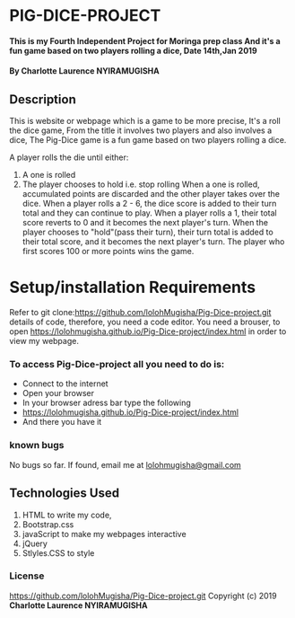 # PIG-DICE-PROJECT
#### This is my Fourth Independent Project for Moringa prep class And it's a fun game based on two players rolling a dice, Date 14th,Jan 2019
#### By **Charlotte Laurence NYIRAMUGISHA**
## Description
This is website or webpage which is a game to be more precise, It's a roll the dice game, From the title it involves two players and also involves a dice,
The Pig-Dice game is a fun game based on two players rolling a dice.

A player rolls the die until either:

1. A one is rolled
2. The player chooses to hold i.e. stop rolling
When a one is rolled, accumulated points are discarded and the other player takes over the dice.
When a player rolls a 2 - 6, the dice score is added to their turn total and they can continue to play.
When a player rolls a 1, their total score reverts to 0 and it becomes the next player's turn.
When the player chooses to "hold"(pass their turn), their turn total is added to their total score, and it becomes the next player's turn.
The player who first scores 100 or more points wins the game.

# Setup/installation Requirements
Refer to git clone:https://github.com/lolohMugisha/Pig-Dice-project.git details of code, therefore, you need a code editor.
You need a brouser, to open https://lolohmugisha.github.io/Pig-Dice-project/index.html in order to view my webpage.

### To access Pig-Dice-project all you need to do is:
* Connect to the internet
* Open your browser
* In your browser adress bar type the following
* https://lolohmugisha.github.io/Pig-Dice-project/index.html
* And there you have it

### known bugs
No bugs so far. If found, email me at lolohmugisha@gmail.com

## Technologies Used
1. HTML to write my code,
2. Bootstrap.css
3. javaScript to make my webpages interactive
4. jQuery
5. Stlyles.CSS to style

### License
https://github.com/lolohMugisha/Pig-Dice-project.git
Copyright (c) 2019  **Charlotte Laurence NYIRAMUGISHA**
